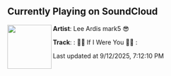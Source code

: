 ## Currently Playing on SoundCloud

[<img align="left" width="100" src="https://i1.sndcdn.com/artworks-ZzuLE0zem6x70r68-3SE9pg-t500x500.jpg">](https://soundcloud.com/user-944688557/if-i-were-you?in=saxurn/sets/1a1/)

**Artist**: Lee Ardis mark5 😎 

**Track**: : 🕺🏼 If I Were You 🕺🏼 :

Last updated at 9/12/2025, 7:12:10 PM
